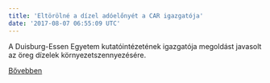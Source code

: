 ```yaml
---
title: 'Eltörölné a dízel adóelőnyét a CAR igazgatója'
date: '2017-08-07 06:55:09 UTC'
---
```


A Duisburg-Essen Egyetem kutatóintézetének igazgatója megoldást javasolt az öreg dízelek környezetszennyezésére.


[Bővebben](http://ift.tt/2vvAo5Y)
